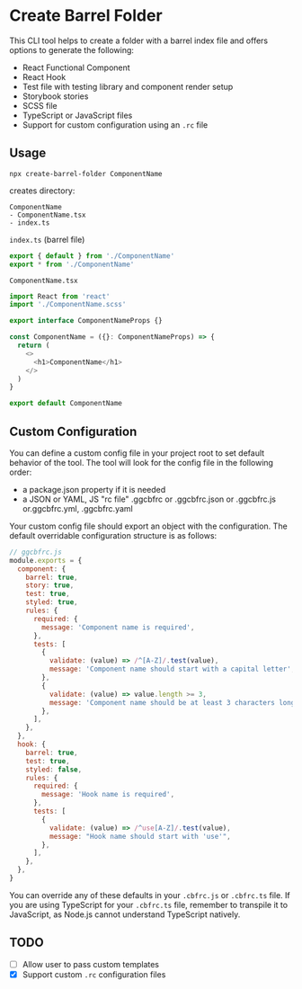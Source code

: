 # Create Barrel Folder

This CLI tool helps to create a folder with a barrel index file and offers options to generate the following:

- React Functional Component
- React Hook
- Test file with testing library and component render setup
- Storybook stories
- SCSS file
- TypeScript or JavaScript files
- Support for custom configuration using an `.rc` file

## Usage

`npx create-barrel-folder ComponentName`

creates directory:

```
ComponentName
- ComponentName.tsx
- index.ts
```

`index.ts` (barrel file)

```ts
export { default } from './ComponentName'
export * from './ComponentName'
```

`ComponentName.tsx`

```ts
import React from 'react'
import './ComponentName.scss'

export interface ComponentNameProps {}

const ComponentName = ({}: ComponentNameProps) => {
  return (
    <>
      <h1>ComponentName</h1>
    </>
  )
}

export default ComponentName
```

## Custom Configuration

You can define a custom config file in your project root to set default behavior of the tool. The tool will look for the config file in the following order:

- a package.json property if it is needed
- a JSON or YAML, JS "rc file" .ggcbfrc or .ggcbfrc.json or .ggcbfrc.js or.ggcbfrc.yml, .ggcbfrc.yaml

Your custom config file should export an object with the configuration. The default overridable configuration structure is as follows:

```js
// ggcbfrc.js
module.exports = {
  component: {
    barrel: true,
    story: true,
    test: true,
    styled: true,
    rules: {
      required: {
        message: 'Component name is required',
      },
      tests: [
        {
          validate: (value) => /^[A-Z]/.test(value),
          message: 'Component name should start with a capital letter',
        },
        {
          validate: (value) => value.length >= 3,
          message: 'Component name should be at least 3 characters long',
        },
      ],
    },
  },
  hook: {
    barrel: true,
    test: true,
    styled: false,
    rules: {
      required: {
        message: 'Hook name is required',
      },
      tests: [
        {
          validate: (value) => /^use[A-Z]/.test(value),
          message: "Hook name should start with 'use'",
        },
      ],
    },
  },
}
```

You can override any of these defaults in your `.cbfrc.js` or `.cbfrc.ts` file. If you are using TypeScript for your `.cbfrc.ts` file, remember to transpile it to JavaScript, as Node.js cannot understand TypeScript natively.

## TODO

- [ ] Allow user to pass custom templates
- [x] Support custom `.rc` configuration files
